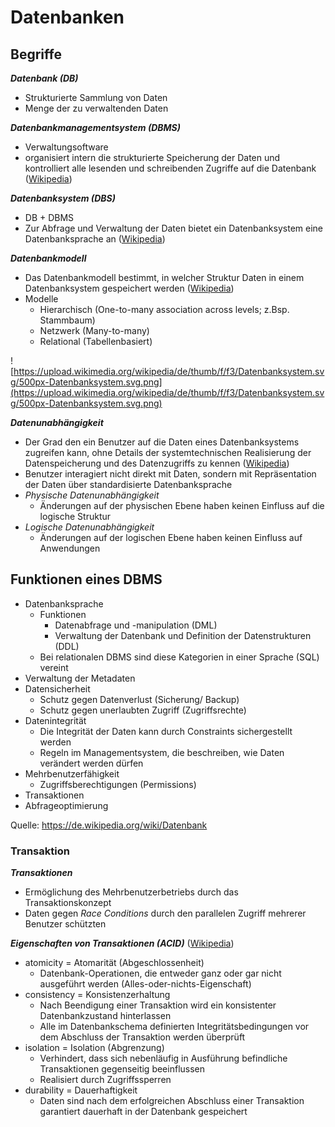 # Datenbanken

## Begriffe

***Datenbank (DB)***
- Strukturierte Sammlung von Daten
- Menge der zu verwaltenden Daten

***Datenbankmanagementsystem (DBMS)***
- Verwaltungsoftware
- organisiert intern die strukturierte Speicherung der Daten und kontrolliert alle lesenden und schreibenden Zugriffe auf die Datenbank ([Wikipedia](https://de.wikipedia.org/wiki/Datenbank))

***Datenbanksystem (DBS)***
- DB + DBMS
- Zur Abfrage und Verwaltung der Daten bietet ein Datenbanksystem eine Datenbanksprache an ([Wikipedia](https://de.wikipedia.org/wiki/Datenbank))

***Datenbankmodell***
- Das Datenbankmodell bestimmt, in welcher Struktur Daten in einem Datenbanksystem gespeichert werden ([Wikipedia](https://de.wikipedia.org/wiki/Datenbankmodell))
- Modelle
    - Hierarchisch (One-to-many association across levels; z.Bsp. Stammbaum)
    - Netzwerk (Many-to-many)
    - Relational (Tabellenbasiert)

![https://upload.wikimedia.org/wikipedia/de/thumb/f/f3/Datenbanksystem.svg/500px-Datenbanksystem.svg.png](https://upload.wikimedia.org/wikipedia/de/thumb/f/f3/Datenbanksystem.svg/500px-Datenbanksystem.svg.png)

***Datenunabhängigkeit***
- Der Grad den ein Benutzer auf die Daten eines Datenbanksystems zugreifen kann, ohne Details der systemtechnischen Realisierung der Datenspeicherung und des Datenzugriffs zu kennen ([Wikipedia](https://de.wikipedia.org/wiki/Datenunabh%C3%A4ngigkeit))
- Benutzer interagiert nicht direkt mit Daten, sondern mit Repräsentation der Daten über standardisierte Datenbanksprache
- *Physische Datenunabhängigkeit*
    - Änderungen auf der physischen Ebene haben keinen Einfluss auf die logische Struktur
- *Logische Datenunabhängigkeit*
    - Änderungen auf der logischen Ebene haben keinen Einfluss auf Anwendungen


## Funktionen eines DBMS

- Datenbanksprache
    - Funktionen
        - Datenabfrage und -manipulation (DML)
        - Verwaltung der Datenbank und Definition der Datenstrukturen (DDL)
    - Bei relationalen DBMS sind diese Kategorien in einer Sprache (SQL) vereint
- Verwaltung der Metadaten
- Datensicherheit
    - Schutz gegen Datenverlust (Sicherung/ Backup)
    - Schutz gegen unerlaubten Zugriff (Zugriffsrechte)
- Datenintegrität
    - Die Integrität der Daten kann durch Constraints sichergestellt werden
    - Regeln im Managementsystem, die beschreiben, wie Daten verändert werden dürfen
- Mehrbenutzerfähigkeit
    - Zugriffsberechtigungen (Permissions)
- Transaktionen
- Abfrageoptimierung

Quelle: https://de.wikipedia.org/wiki/Datenbank


### Transaktion

***Transaktionen***
- Ermöglichung des Mehrbenutzerbetriebs durch das Transaktionskonzept
- Daten gegen *Race Conditions* durch den parallelen Zugriff mehrerer Benutzer schützten

***Eigenschaften von Transaktionen (ACID)*** ([Wikipedia](https://de.wikipedia.org/wiki/ACID))
- atomicity = Atomarität (Abgeschlossenheit)
    - Datenbank-Operationen, die entweder ganz oder gar nicht ausgeführt werden (Alles-oder-nichts-Eigenschaft)
- consistency = Konsistenzerhaltung
    - Nach Beendigung einer Transaktion wird ein konsistenter Datenbankzustand hinterlassen
    - Alle im Datenbankschema definierten Integritätsbedingungen vor dem Abschluss der Transaktion werden überprüft
- isolation = Isolation (Abgrenzung)
    - Verhindert, dass sich nebenläufig in Ausführung befindliche Transaktionen gegenseitig beeinflussen
    - Realisiert durch Zugriffssperren
- durability =  Dauerhaftigkeit
    - Daten sind nach dem erfolgreichen Abschluss einer Transaktion garantiert dauerhaft in der Datenbank gespeichert
